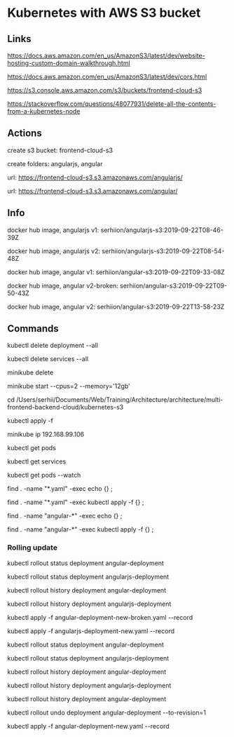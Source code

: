 # Kubernetes with AWS S3 bucket


## Links

https://docs.aws.amazon.com/en_us/AmazonS3/latest/dev/website-hosting-custom-domain-walkthrough.html

https://docs.aws.amazon.com/en_us/AmazonS3/latest/dev/cors.html

https://s3.console.aws.amazon.com/s3/buckets/frontend-cloud-s3

https://stackoverflow.com/questions/48077931/delete-all-the-contents-from-a-kubernetes-node


## Actions

create s3 bucket: frontend-cloud-s3

create folders: angularjs, angular

url: https://frontend-cloud-s3.s3.amazonaws.com/angularjs/

url: https://frontend-cloud-s3.s3.amazonaws.com/angular/


## Info

docker hub image, angularjs v1: serhiion/angularjs-s3:2019-09-22T08-46-39Z

docker hub image, angularjs v2: serhiion/angularjs-s3:2019-09-22T08-54-48Z

docker hub image, angular v1: serhiion/angular-s3:2019-09-22T09-33-08Z

docker hub image, angular v2-broken: serhiion/angular-s3:2019-09-22T09-50-43Z

docker hub image, angular v2: serhiion/angular-s3:2019-09-22T13-58-23Z


## Commands

kubectl delete deployment --all

kubectl delete services --all

minikube delete

minikube start --cpus=2 --memory='12gb'

cd /Users/serhii/Documents/Web/Training/Architecture/architecture/multi-frontend-backend-cloud/kubernetes-s3

kubectl apply -f 

minikube ip
192.168.99.106

kubectl get pods

kubectl get services

kubectl get pods --watch

find . -name "*.yaml" -exec echo {} \;

find . -name "*.yaml" -exec kubectl apply -f {} \;

find . -name "angular-*" -exec echo {} \;

find . -name "angular-*" -exec kubectl apply -f {} \;


### Rolling update

kubectl rollout status deployment angular-deployment

kubectl rollout status deployment angularjs-deployment


kubectl rollout history deployment angular-deployment

kubectl rollout history deployment angularjs-deployment


kubectl apply -f angular-deployment-new-broken.yaml --record

kubectl apply -f angularjs-deployment-new.yaml --record


kubectl rollout status deployment angular-deployment

kubectl rollout status deployment angularjs-deployment


kubectl rollout history deployment angular-deployment

kubectl rollout history deployment angularjs-deployment


kubectl rollout history deployment angular-deployment

kubectl rollout undo deployment angular-deployment --to-revision=1


kubectl apply -f angular-deployment-new.yaml --record

